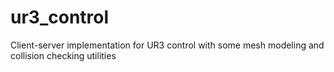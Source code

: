 # ur3_control
Client-server implementation for UR3 control with some mesh modeling and collision checking utilities
